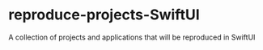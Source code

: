 # reproduce-projects-SwiftUI
A collection of projects and applications that will be reproduced in SwiftUI
